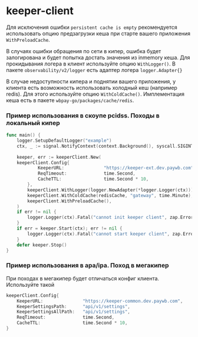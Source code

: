 # keeper-client
Для исключения ошибки `persistent cache is empty` рекомендуется использовать опцию предзагрузки кеша при старте вашего приложения `WithPreloadCache`.

В случаях ошибки обращения по сети в кипер, ошибка будет залогирована и будет попытка достать значения из inmemory кеша. 
Для прокидывания логера в клиент используйте опцию `WithLogger()`. 
В пакете `observability/v2/logger` есть адаптер логера `logger.Adapter{}`

В случае недоступности кипера и поднятии вашего приложения, у клиента есть возможность использовать холодный кеш (например redis).
Для этого используйте опцию `WithColdCache()`. Имплементация кеша есть в пакете `wbpay-go/packages/cache/redis`.
 
### Пример использования в скоупе pcidss. Походы в локальный кипер
```go
func main() {
    logger.SetupDefaultLogger("example")
    ctx, _ := signal.NotifyContext(context.Background(), syscall.SIGINT, syscall.SIGTERM)
	
    keeper, err := keeperClient.New(
	keeperClient.Config{
            KeeperURL:               "https://keeper-ext.dev.paywb.com",
            ReqTimeout:              time.Second,
            CacheTTL:                time.Second * 10,
        },
        keeperClient.WithLogger(logger.NewAdapter(*logger.Logger(ctx))),
        keeperClient.WithColdCache(redisCache, "gateway", time.Minute),
        keeperClient.WithPreloadCache(),
    )
    if err != nil {
        logger.Logger(ctx).Fatal("cannot init keeper client", zap.Error(err))
    }
    if err = keeper.Start(ctx); err != nil {
        logger.Logger(ctx).Fatal("cannot start keeper client", zap.Error(err))
    }
    defer keeper.Stop()
}		

```
### Пример использования в apa/ipa. Поход в мегакипер
При походах в мегакипер будет отличаться конфиг клиента. Используйте такой
```go
keeperClient.Config{
    KeeperURL:               "https://keeper-common.dev.paywb.com",
    KeeperSettingsPath:      "api/v1/settings",
    KeeperSettingsAllPath:   "api/v1/settings",
    ReqTimeout:              time.Second,
    CacheTTL:                time.Second * 10,
}
```
